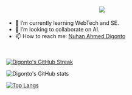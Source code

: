 
<h1 align="center">
  <a href="https://git.io/typing-svg">
    <img src="https://readme-typing-svg.herokuapp.com/?lines=I'm+Nuhan+Ahmed+Digonto;&center=true&size=30">
  </a>
</h1>



- 🌱 I’m currently learning WebTech and SE.
- 👯 I’m looking to collaborate on AI.
- 📫 How to reach me: <a href="https://www.facebook.com/dig.ontoh1516/"> Nuhan Ahmed Digonto </a>

<br>


[![Digonto's GitHub Streak](https://streak-stats.demolab.com?user=nuhan20&theme=blueberry_duo&mode=weekly)](https://git.io/streak-stats)

![Digonto's GitHub stats](https://github-readme-stats.vercel.app/api/?username=nuhan20&show_icons=true&title_color=fff&icon_color=79ff97&text_color=9f9f9f&bg_color=151515)

[![Top Langs](https://github-readme-stats.vercel.app/api/top-langs/?username=nuhan20&layout=compact&bg_color=151515&text_color=ffffff&card_width=445&title_color=fff)](https://github.com/anuraghazra/github-readme-stats)


